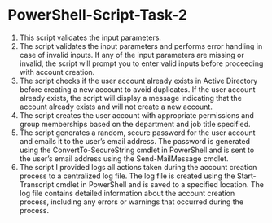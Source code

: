 # PowerShell-Script-Task-2
1. This script validates the input parameters.
2. The script validates the input parameters and performs error handling in case of invalid inputs. If any of the input parameters are missing or invalid, the script will prompt you to enter valid inputs before proceeding with account creation.
3. The script checks if the user account already exists in Active Directory before creating a new account to avoid duplicates. If the user account already exists, the script will display a message indicating that the account already exists and will not create a new account.
4. The script creates the user account with appropriate permissions and group memberships based on the department and job title specified.
5. The script generates a random, secure password for the user account and emails it to the user’s email address. The password is generated using the ConvertTo-SecureString cmdlet in PowerShell and is sent to the user’s email address using the Send-MailMessage cmdlet.
6. The script I provided logs all actions taken during the account creation process to a centralized log file. The log file is created using the Start-Transcript cmdlet in PowerShell and is saved to a specified location. The log file contains detailed information about the account creation process, including any errors or warnings that occurred during the process.
